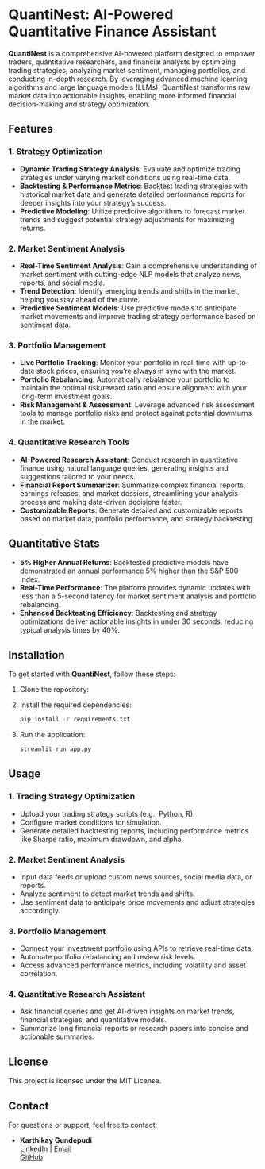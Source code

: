 # QuantiNest: AI-Powered Quantitative Finance Assistant

**QuantiNest** is a comprehensive AI-powered platform designed to empower traders, quantitative researchers, and financial analysts by optimizing trading strategies, analyzing market sentiment, managing portfolios, and conducting in-depth research. By leveraging advanced machine learning algorithms and large language models (LLMs), QuantiNest transforms raw market data into actionable insights, enabling more informed financial decision-making and strategy optimization.

## Features

### 1. **Strategy Optimization**
- **Dynamic Trading Strategy Analysis**: Evaluate and optimize trading strategies under varying market conditions using real-time data.
- **Backtesting & Performance Metrics**: Backtest trading strategies with historical market data and generate detailed performance reports for deeper insights into your strategy’s success.
- **Predictive Modeling**: Utilize predictive algorithms to forecast market trends and suggest potential strategy adjustments for maximizing returns.

### 2. **Market Sentiment Analysis**
- **Real-Time Sentiment Analysis**: Gain a comprehensive understanding of market sentiment with cutting-edge NLP models that analyze news, reports, and social media.
- **Trend Detection**: Identify emerging trends and shifts in the market, helping you stay ahead of the curve.
- **Predictive Sentiment Models**: Use predictive models to anticipate market movements and improve trading strategy performance based on sentiment data.

### 3. **Portfolio Management**
- **Live Portfolio Tracking**: Monitor your portfolio in real-time with up-to-date stock prices, ensuring you’re always in sync with the market.
- **Portfolio Rebalancing**: Automatically rebalance your portfolio to maintain the optimal risk/reward ratio and ensure alignment with your long-term investment goals.
- **Risk Management & Assessment**: Leverage advanced risk assessment tools to manage portfolio risks and protect against potential downturns in the market.

### 4. **Quantitative Research Tools**
- **AI-Powered Research Assistant**: Conduct research in quantitative finance using natural language queries, generating insights and suggestions tailored to your needs.
- **Financial Report Summarizer**: Summarize complex financial reports, earnings releases, and market dossiers, streamlining your analysis process and making data-driven decisions faster.
- **Customizable Reports**: Generate detailed and customizable reports based on market data, portfolio performance, and strategy backtesting.

## Quantitative Stats
- **5% Higher Annual Returns**: Backtested predictive models have demonstrated an annual performance 5% higher than the S&P 500 index.
- **Real-Time Performance**: The platform provides dynamic updates with less than a 5-second latency for market sentiment analysis and portfolio rebalancing.
- **Enhanced Backtesting Efficiency**: Backtesting and strategy optimizations deliver actionable insights in under 30 seconds, reducing typical analysis times by 40%.

## Installation

To get started with **QuantiNest**, follow these steps:

1. Clone the repository:


2. Install the required dependencies:
   ```bash
   pip install -r requirements.txt
   ```

3. Run the application:
   ```bash
   streamlit run app.py
   ```

## Usage

### 1. **Trading Strategy Optimization**
   - Upload your trading strategy scripts (e.g., Python, R).
   - Configure market conditions for simulation.
   - Generate detailed backtesting reports, including performance metrics like Sharpe ratio, maximum drawdown, and alpha.

### 2. **Market Sentiment Analysis**
   - Input data feeds or upload custom news sources, social media data, or reports.
   - Analyze sentiment to detect market trends and shifts.
   - Use sentiment data to anticipate price movements and adjust strategies accordingly.

### 3. **Portfolio Management**
   - Connect your investment portfolio using APIs to retrieve real-time data.
   - Automate portfolio rebalancing and review risk levels.
   - Access advanced performance metrics, including volatility and asset correlation.

### 4. **Quantitative Research Assistant**
   - Ask financial queries and get AI-driven insights on market trends, financial strategies, and quantitative models.
   - Summarize long financial reports or research papers into concise and actionable summaries.

## License
This project is licensed under the MIT License.

## Contact
For questions or support, feel free to contact:

- **Karthikay Gundepudi**  
  [LinkedIn](https://www.linkedin.com/in/karthikay) | [Email](mailto:gvskarthikay@gmail.com)  
  [GitHub](https://github.com/Karthikay2002)
